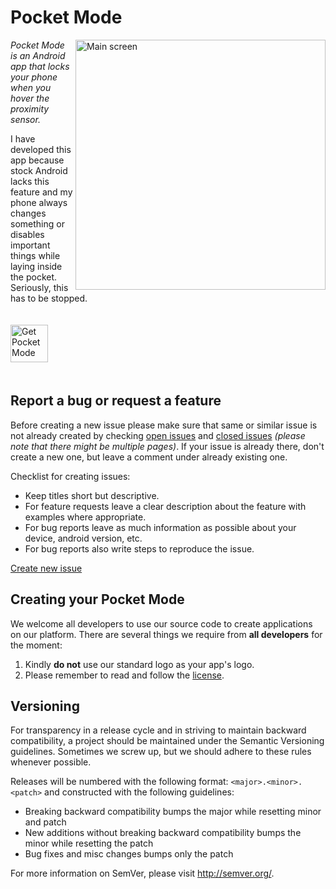 Pocket Mode
==========

<img alt="Main screen" align="right" height="400"
   src="https://github.com/AChep/PocketMode/raw/master/screenshots/screenshot.jpg" />

*Pocket Mode is an Android app that locks your phone when you hover the proximity sensor.*

I have developed this app because stock Android lacks this feature and my phone always changes something or disables important things while laying inside the pocket. Seriously, this has to be stopped.

<a href="https://play.google.com/store/apps/details?id=com.artemchep.pocketmode">
  <img alt="Get Pocket Mode on Google Play" vspace="20"
       src="https://play.google.com/intl/en_us/badges/images/generic/en-play-badge.png" height="60" />
</a>

Report a bug or request a feature
----------------
Before creating a new issue please make sure that same or similar issue is not already created by checking [open issues][2] and [closed issues][3] *(please note that there might be multiple pages)*. If your issue is already there, don't create a new one, but leave a comment under already existing one.

Checklist for creating issues:

- Keep titles short but descriptive.
- For feature requests leave a clear description about the feature with examples where appropriate.
- For bug reports leave as much information as possible about your device, android version, etc.
- For bug reports also write steps to reproduce the issue.

[Create new issue][1]

Creating your Pocket Mode
----------------
We welcome all developers to use our source code to create applications on our platform.
There are several things we require from **all developers** for the moment:

1. Kindly **do not** use our standard logo as your app's logo.
2. Please remember to read and follow the [license][4].

Versioning
----------------
For transparency in a release cycle and in striving to maintain backward compatibility, a project should be maintained under the Semantic Versioning guidelines. Sometimes we screw up, but we should adhere to these rules whenever possible.

Releases will be numbered with the following format: `<major>.<minor>.<patch>` and constructed with the following guidelines:
- Breaking backward compatibility bumps the major while resetting minor and patch
- New additions without breaking backward compatibility bumps the minor while resetting the patch
- Bug fixes and misc changes bumps only the patch

For more information on SemVer, please visit http://semver.org/.


[1]: https://github.com/AChep/PocketMode/issues/new
[2]: https://github.com/AChep/PocketMode/issues?state=open
[3]: https://github.com/AChep/PocketMode/issues?state=closed
[4]: https://github.com/AChep/PocketMode/blob/master/LICENSE